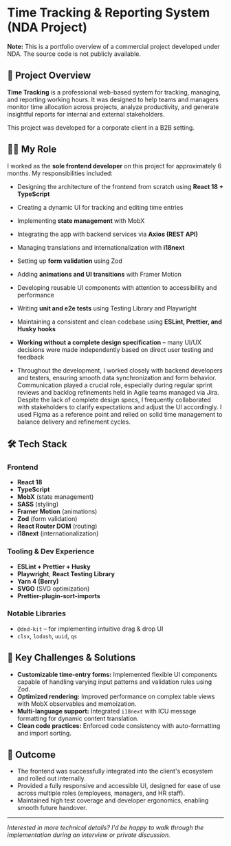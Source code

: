 # Time Tracking & Reporting System (NDA Project)

**Note:** This is a portfolio overview of a commercial project developed under NDA. The source code is not publicly available.

## 📌 Project Overview

**Time Tracking** is a professional web-based system for tracking, managing, and reporting working hours. It was designed to help teams and managers monitor time allocation across projects, analyze productivity, and generate insightful reports for internal and external stakeholders.

This project was developed for a corporate client in a B2B setting.

## 👨‍💻 My Role

I worked as the **sole frontend developer** on this project for approximately 6 months. My responsibilities included:

- Designing the architecture of the frontend from scratch using **React 18 + TypeScript**
- Creating a dynamic UI for tracking and editing time entries
- Implementing **state management** with MobX
- Integrating the app with backend services via **Axios (REST API)**
- Managing translations and internationalization with **i18next**
- Setting up **form validation** using Zod
- Adding **animations and UI transitions** with Framer Motion
- Developing reusable UI components with attention to accessibility and performance
- Writing **unit and e2e tests** using Testing Library and Playwright
- Maintaining a consistent and clean codebase using **ESLint, Prettier, and Husky hooks**
- **Working without a complete design specification** – many UI/UX decisions were made independently based on direct user testing and feedback
  
- Throughout the development, I worked closely with backend developers and testers, ensuring smooth data synchronization and form behavior. Communication played a crucial role, especially during regular sprint reviews and backlog refinements held in Agile teams managed via Jira. Despite the lack of complete design specs, I frequently collaborated with stakeholders to clarify expectations and adjust the UI accordingly. I used Figma as a reference point and relied on solid time management to balance delivery and refinement cycles.

## 🛠️ Tech Stack

### Frontend
- **React 18**
- **TypeScript**
- **MobX** (state management)
- **SASS** (styling)
- **Framer Motion** (animations)
- **Zod** (form validation)
- **React Router DOM** (routing)
- **i18next** (internationalization)

### Tooling & Dev Experience
- **ESLint + Prettier + Husky**
- **Playwright**, **React Testing Library**
- **Yarn 4 (Berry)**
- **SVGO** (SVG optimization)
- **Prettier-plugin-sort-imports**

### Notable Libraries
- `@dnd-kit` – for implementing intuitive drag & drop UI
- `clsx`, `lodash`, `uuid`, `qs`

## 🧠 Key Challenges & Solutions

- **Customizable time-entry forms:** Implemented flexible UI components capable of handling varying input patterns and validation rules using Zod.
- **Optimized rendering:** Improved performance on complex table views with MobX observables and memoization.
- **Multi-language support:** Integrated `i18next` with ICU message formatting for dynamic content translation.
- **Clean code practices:** Enforced code consistency with auto-formatting and import sorting.

## 🚀 Outcome

- The frontend was successfully integrated into the client's ecosystem and rolled out internally.
- Provided a fully responsive and accessible UI, designed for ease of use across multiple roles (employees, managers, and HR staff).
- Maintained high test coverage and developer ergonomics, enabling smooth future handover.

---

_Interested in more technical details? I'd be happy to walk through the implementation during an interview or private discussion._
